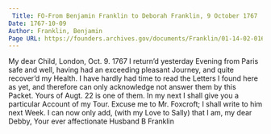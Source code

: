 ```yaml
---
 Title: FO-From Benjamin Franklin to Deborah Franklin, 9 October 1767
Date: 1767-10-09
Author: Franklin, Benjamin
Page URL: https://founders.archives.gov/documents/Franklin/01-14-02-0162
---
```


My dear Child,
London, Oct. 9. 1767
I return’d yesterday Evening from Paris safe and well, having had an exceeding pleasant Journey, and quite recover’d my Health. I have hardly had time to read the Letters I found here as yet, and therefore can only acknowledge not answer them by this Packet. Yours of Augt. 22 is one of them. In my next I shall give you a particular Account of my Tour. Excuse me to Mr. Foxcroft; I shall write to him next Week. I can now only add, (with my Love to Sally) that I am, my dear Debby, Your ever affectionate Husband
B Franklin

